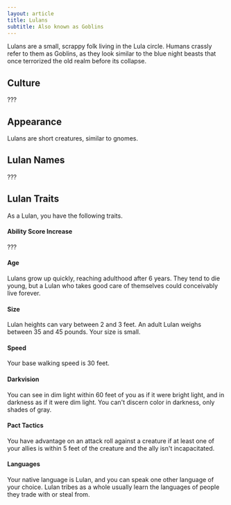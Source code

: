 ```yaml
---
layout: article
title: Lulans
subtitle: Also known as Goblins
---
```


Lulans are a small, scrappy folk living in the Lula circle.
Humans crassly refer to them as Goblins, as they look similar to the blue night
beasts that once terrorized the old realm before its collapse.

## Culture
???


## Appearance
Lulans are short creatures, similar to gnomes.


## Lulan Names
???


## Lulan Traits
As a Lulan, you have the following traits.

#### Ability Score Increase
???

#### Age
Lulans grow up quickly, reaching adulthood after 6 years. They tend to die young,
but a Lulan who takes good care of themselves could conceivably live forever.

#### Size
Lulan heights can vary between 2 and 3 feet. An
adult Lulan weighs between 35 and 45 pounds. Your size is small.

#### Speed
Your base walking speed is 30 feet.

#### Darkvision
You can see in dim light within 60 feet of you as if it were bright light, and
in darkness as  if it were dim light. You can't discern color in darkness, only
shades of gray.

#### Pact Tactics
You have advantage on an attack roll against a creature if at least one of your
allies is within 5 feet of the creature and the ally isn't incapacitated.

#### Languages
Your native language is Lulan, and you can speak one other language of your
choice. Lulan tribes as a whole usually learn the languages of people they
trade with or steal from.  
